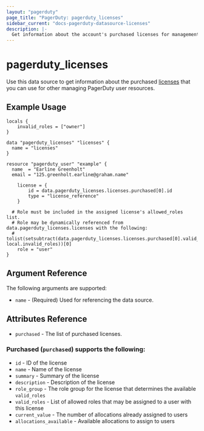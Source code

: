 ```yaml
---
layout: "pagerduty"
page_title: "PagerDuty: pagerduty_licenses"
sidebar_current: "docs-pagerduty-datasource-licenses"
description: |-
  Get information about the account's purchased licenses for management of PagerDuty user resources
---
```


# pagerduty\_licenses

Use this data source to get information about the purchased [licenses][1] that you can use for other managing PagerDuty user resources.

## Example Usage

```hcl
locals {
	invalid_roles = ["owner"]
}

data "pagerduty_licenses" "licenses" {
  name = "licenses"
}

resource "pagerduty_user" "example" {
  name  = "Earline Greenholt"
  email = "125.greenholt.earline@graham.name"

	license = {
		id = data.pagerduty_licenses.licenses.purchased[0].id
		type = "license_reference"
	}

  # Role must be included in the assigned license's allowed_roles list.
  # Role may be dynamically referenced from data.pagerduty_licenses.licenses with the following:
  # tolist(setsubtract(data.pagerduty_licenses.licenses.purchased[0].valid_roles, local.invalid_roles))[0]
	role = "user"
}
```

## Argument Reference

The following arguments are supported:

* `name` - (Required) Used for referencing the data source.

## Attributes Reference
* `purchased` - The list of purchased licenses.

### Purchased (`purchased`) supports the following:
  * `id` - ID of the license
  * `name` - Name of the license
  * `summary` - Summary of the license
  * `description` - Description of the license
  * `role_group` - The role group for the license that determines the available `valid_roles`
  * `valid_roles` - List of allowed roles that may be assigned to a user with this license
  * `current_value` - The number of allocations already assigned to users
  * `allocations_available` - Available allocations to assign to users

[1]: https://developer.pagerduty.com/api-reference/4c10cb38f7381-list-licenses
